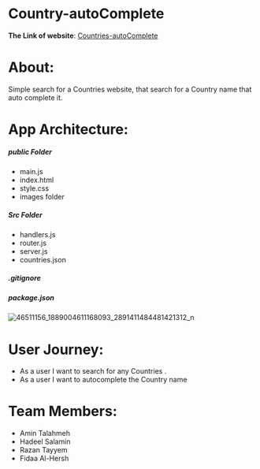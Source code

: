# Country-autoComplete

 **The Link of website**: [Countries-autoComplete](https://country-autocomplete.herokuapp.com/)
 
# About:
Simple search for a Countries  website, that search for a Country name that auto complete it.

  # App Architecture:
   ##### public Folder
 * main.js
 * index.html 
 * style.css
 * images folder
  ##### Src Folder
  * handlers.js
  * router.js
  * server.js
  * countries.json
   ##### .gitignore 
   ##### package.json 
 
  ![46511156_1889004611168093_2891411484481421312_n](https://user-images.githubusercontent.com/41734542/48861640-cdffba00-edcc-11e8-96aa-1f205c72af1d.jpg)
  
  
  # User Journey:
  - As a user I want to search for any Countries .
  - As a user I want to autocomplete the Country name

  # Team Members:
   - Amin Talahmeh
   - Hadeel Salamin
   - Razan Tayyem
   - Fidaa Al-Hersh















  
